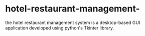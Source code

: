 # hotel-restaurant-management-
the hotel restaurant management system is a desktop-based GUI application developed using python's Tkinter library.
